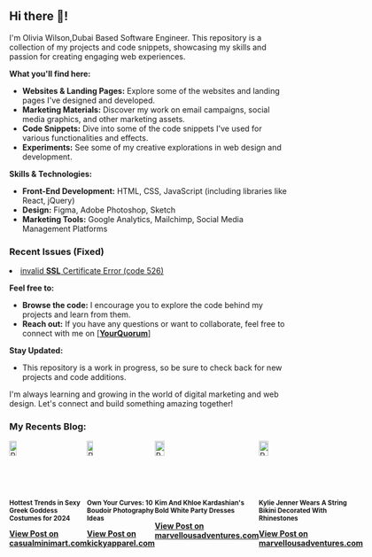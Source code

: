 <div class="markdown markdown-main-panel" dir="ltr">
<h2 class="" data-sourcepos="1:1-1:13">Hi there 👋!</h2>
<p data-sourcepos="3:1-3:144">I'm Olivia Wilson,Dubai Based Software Engineer. This repository is a collection of my projects and code snippets, showcasing my skills and passion for creating engaging web experiences.</p>
<p data-sourcepos="5:1-5:26"><strong>What you'll find here:</strong></p>
<ul data-sourcepos="7:1-7:77">
<li data-sourcepos="7:1-7:77"><strong>Websites &amp; Landing Pages:</strong> Explore some of the websites and landing pages I've designed and developed.</li>
<li data-sourcepos="8:1-8:115"><strong>Marketing Materials:</strong> Discover my work on email campaigns, social media graphics, and other marketing assets.</li>
<li data-sourcepos="9:1-9:1"><strong>Code Snippets:</strong> Dive into some of the code snippets I've used for various functionalities and effects.</li>
<li data-sourcepos="10:1-10:31"><strong>Experiments:</strong> See some of my creative explorations in web design and development.</li>
</ul>
<p data-sourcepos="12:1-12:30"><strong>Skills &amp; Technologies:</strong></p>
<ul data-sourcepos="14:1-17:0">
<li data-sourcepos="14:1-14:91"><strong>Front-End Development:</strong> HTML, CSS, JavaScript (including libraries like React, jQuery)</li>
<li data-sourcepos="15:1-15:44"><strong>Design:</strong> Figma, Adobe Photoshop, Sketch</li>
<li data-sourcepos="16:1-17:0"><strong>Marketing Tools:</strong> Google Analytics, Mailchimp, Social Media Management Platforms</li>
</ul>
<h3>Recent Issues (Fixed)</h3>
<li data-sourcepos="21:1-21:18"><a href="https://www.yourquorum.com/user/olivia-wilson?utm_source=github_sh&amp;utm_medium=medium_sh&amp;utm_campaign=medium_sh"> invalid <strong>SSL</strong> Certificate Error (code 526) </a></li>
</ul>
<p data-sourcepos="18:1-18:17"><strong>Feel free to:</strong></p>
<ul data-sourcepos="20:1-21:18">
<li data-sourcepos="20:1-20:100"><strong>Browse the code:</strong> I encourage you to explore the code behind my projects and learn from them.</li>
<li data-sourcepos="21:1-21:18"><strong>Reach out:</strong> If you have any questions or want to collaborate, feel free to connect with me on&nbsp;[<strong><a href="https://www.yourquorum.com/user/olivia-wilson?utm_source=github_sh&amp;utm_medium=medium_sh&amp;utm_campaign=medium_sh">YourQuorum</a></strong>]</li>
</ul>
<p data-sourcepos="23:1-23:17"><strong>Stay Updated:</strong></p>
<ul data-sourcepos="25:1-27:0">
<li data-sourcepos="25:1-25:102">This repository is a work in progress, so be sure to check back for new projects and code additions.</li>

</ul>
<p data-sourcepos="28:1-28:134">I'm always learning and growing in the world of digital marketing and web design. Let's connect and build something amazing together!</p>

</div>
<h3><strong>My Recents Blog:</strong></h3>
<div style="display: inline-flex;">
<div class="post-container">
  <img src="https://www.casualminimart.com/featured/2024/03/sexy-greek-goddess-1.webp" alt="Post Image" class="post-image" style="width:30%;">
  <h3 class="post-title" style="font-size: smaller;">Hottest Trends in Sexy Greek Goddess Costumes for 2024</h3>
  <a href="https://www.casualminimart.com/fashion/hottest-trends-in-sexy-greek-goddess-costumes-for-2024?utm_source=github_sh&utm_medium=banner_sh&utm_campaign=summer-boost" class="github-link"><strong>View Post on casualminimart.com</strong></a>
  <div>&nbsp;</div>
</div>
  <div class="post-container">
  <img src="https://i.postimg.cc/3xrmbmfL/B11-1024x683.jpg" alt="Post Image" class="post-image" style="width:30%;">
  <h3 class="post-title" style="font-size: smaller;">Own Your Curves: 10 Boudoir Photography Ideas</h3>
  <a href="https://www.kickyapparel.com/lifestyle/own-your-curves-10-boudoir-photography-ideas-and-poses-for-plus-size-women?utm_source=github_sh&utm_medium=banner_sh&utm_campaign=summer-boost" class="github-link"><strong>View Post on kickyapparel.com</strong></a>
  <div>&nbsp;</div>
</div>
<div class="post-container">
  <img src="https://www.marvellousadventures.com/featured/2024/07/kim-and-khloe-kardashian-s-bold-white-party-dresses.webp" alt="Post Image" class="post-image" style="width:30%;">
  <h3 class="post-title" style="font-size: smaller;">Kim And Khloe Kardashian's Bold White Party Dresses</h3>
  <a href="https://www.marvellousadventures.com/celebrities/kim-and-khloe-kardashian-s-bold-white-party-dresses?utm_source=github_sh&utm_medium=banner&utm_campaign=summer-boost" class="github-link"><strong>View Post on marvellousadventures.com</strong></a>
  <div>&nbsp;</div>
</div>
<div class="post-container">
  <img src="https://www.marvellousadventures.com/featured/2024/04/kylie-jenner-swimsuit-poses-nm.webp" alt="Post Image" class="post-image" style="width:30%;">
  <h3 class="post-title" style="font-size: smaller;">Kylie Jenner Wears A String Bikini Decorated With Rhinestones</h3>
  <a href="https://www.kickyapparel.com/lifestyle/own-your-curves-10-boudoir-photography-ideas-and-poses-for-plus-size-women?utm_source=github_sh&utm_medium=banner_sh&utm_campaign=summer-boost" class="github-link"><strong>View Post on marvellousadventures.com</strong></a>
  <div>&nbsp;</div>
</div>
</div>
<br><br>

</ul>

